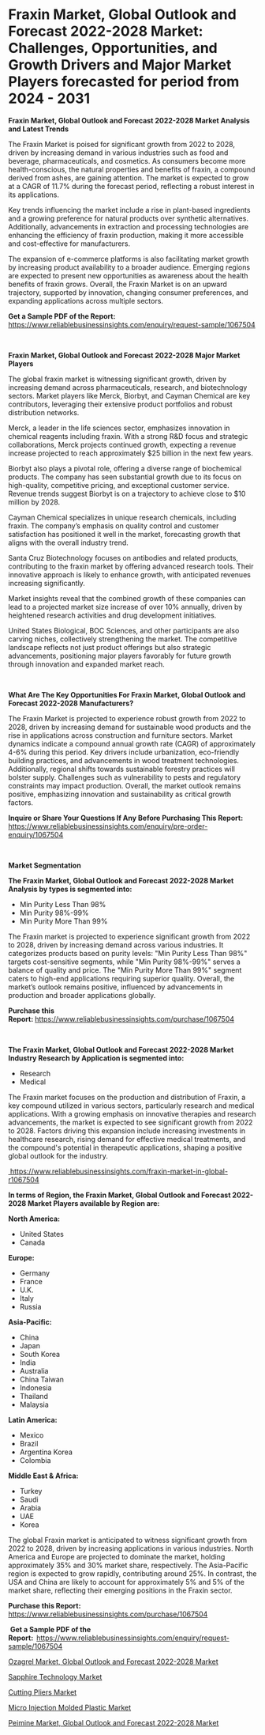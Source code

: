 <p><h1>Fraxin Market, Global Outlook and Forecast 2022-2028 Market: Challenges, Opportunities, and Growth Drivers and Major Market Players forecasted for period from 2024 - 2031</h1></p><p><strong>Fraxin Market, Global Outlook and Forecast 2022-2028 Market Analysis and Latest Trends</strong></p>
<p><p>The Fraxin Market is poised for significant growth from 2022 to 2028, driven by increasing demand in various industries such as food and beverage, pharmaceuticals, and cosmetics. As consumers become more health-conscious, the natural properties and benefits of fraxin, a compound derived from ashes, are gaining attention. The market is expected to grow at a CAGR of 11.7% during the forecast period, reflecting a robust interest in its applications.</p><p>Key trends influencing the market include a rise in plant-based ingredients and a growing preference for natural products over synthetic alternatives. Additionally, advancements in extraction and processing technologies are enhancing the efficiency of fraxin production, making it more accessible and cost-effective for manufacturers.</p><p>The expansion of e-commerce platforms is also facilitating market growth by increasing product availability to a broader audience. Emerging regions are expected to present new opportunities as awareness about the health benefits of fraxin grows. Overall, the Fraxin Market is on an upward trajectory, supported by innovation, changing consumer preferences, and expanding applications across multiple sectors.</p></p>
<p><strong>Get a Sample PDF of the Report:&nbsp;</strong> <a href="https://www.reliablebusinessinsights.com/enquiry/request-sample/1067504">https://www.reliablebusinessinsights.com/enquiry/request-sample/1067504</a></p>
<p>&nbsp;</p>
<p><strong>Fraxin Market, Global Outlook and Forecast 2022-2028 Major Market Players</strong></p>
<p><p>The global fraxin market is witnessing significant growth, driven by increasing demand across pharmaceuticals, research, and biotechnology sectors. Market players like Merck, Biorbyt, and Cayman Chemical are key contributors, leveraging their extensive product portfolios and robust distribution networks.</p><p>Merck, a leader in the life sciences sector, emphasizes innovation in chemical reagents including fraxin. With a strong R&D focus and strategic collaborations, Merck projects continued growth, expecting a revenue increase projected to reach approximately $25 billion in the next few years.</p><p>Biorbyt also plays a pivotal role, offering a diverse range of biochemical products. The company has seen substantial growth due to its focus on high-quality, competitive pricing, and exceptional customer service. Revenue trends suggest Biorbyt is on a trajectory to achieve close to $10 million by 2028.</p><p>Cayman Chemical specializes in unique research chemicals, including fraxin. The company’s emphasis on quality control and customer satisfaction has positioned it well in the market, forecasting growth that aligns with the overall industry trend.</p><p>Santa Cruz Biotechnology focuses on antibodies and related products, contributing to the fraxin market by offering advanced research tools. Their innovative approach is likely to enhance growth, with anticipated revenues increasing significantly.</p><p>Market insights reveal that the combined growth of these companies can lead to a projected market size increase of over 10% annually, driven by heightened research activities and drug development initiatives.</p><p>United States Biological, BOC Sciences, and other participants are also carving niches, collectively strengthening the market. The competitive landscape reflects not just product offerings but also strategic advancements, positioning major players favorably for future growth through innovation and expanded market reach.</p></p>
<p>&nbsp;</p>
<p><strong>What Are The Key Opportunities For Fraxin Market, Global Outlook and Forecast 2022-2028 Manufacturers?</strong></p>
<p><p>The Fraxin Market is projected to experience robust growth from 2022 to 2028, driven by increasing demand for sustainable wood products and the rise in applications across construction and furniture sectors. Market dynamics indicate a compound annual growth rate (CAGR) of approximately 4-6% during this period. Key drivers include urbanization, eco-friendly building practices, and advancements in wood treatment technologies. Additionally, regional shifts towards sustainable forestry practices will bolster supply. Challenges such as vulnerability to pests and regulatory constraints may impact production. Overall, the market outlook remains positive, emphasizing innovation and sustainability as critical growth factors.</p></p>
<p><strong>Inquire or Share Your Questions If Any Before Purchasing This Report:</strong> <a href="https://www.reliablebusinessinsights.com/enquiry/pre-order-enquiry/1067504">https://www.reliablebusinessinsights.com/enquiry/pre-order-enquiry/1067504</a></p>
<p>&nbsp;</p>
<p><strong>Market Segmentation</strong></p>
<p><strong>The Fraxin Market, Global Outlook and Forecast 2022-2028 Market Analysis by types is segmented into:</strong></p>
<p><ul><li>Min Purity Less Than 98%</li><li>Min Purity 98%-99%</li><li>Min Purity More Than 99%</li></ul></p>
<p><p>The Fraxin market is projected to experience significant growth from 2022 to 2028, driven by increasing demand across various industries. It categorizes products based on purity levels: "Min Purity Less Than 98%" targets cost-sensitive segments, while "Min Purity 98%-99%" serves a balance of quality and price. The "Min Purity More Than 99%" segment caters to high-end applications requiring superior quality. Overall, the market’s outlook remains positive, influenced by advancements in production and broader applications globally.</p></p>
<p><strong>Purchase this Report:&nbsp;</strong><a href="https://www.reliablebusinessinsights.com/purchase/1067504">https://www.reliablebusinessinsights.com/purchase/1067504</a></p>
<p>&nbsp;</p>
<p><strong>The Fraxin Market, Global Outlook and Forecast 2022-2028 Market Industry Research by Application is segmented into:</strong></p>
<p><ul><li>Research</li><li>Medical</li></ul></p>
<p><p>The Fraxin market focuses on the production and distribution of Fraxin, a key compound utilized in various sectors, particularly research and medical applications. With a growing emphasis on innovative therapies and research advancements, the market is expected to see significant growth from 2022 to 2028. Factors driving this expansion include increasing investments in healthcare research, rising demand for effective medical treatments, and the compound's potential in therapeutic applications, shaping a positive global outlook for the industry.</p></p>
<p><a href="https://www.reliablebusinessinsights.com/fraxin-market-in-global-r1067504">&nbsp;https://www.reliablebusinessinsights.com/fraxin-market-in-global-r1067504</a></p>
<p><strong>In terms of Region, the Fraxin Market, Global Outlook and Forecast 2022-2028 Market Players available by Region are:</strong></p>
<p>
    <p> <strong> North America: </strong>
        <ul>
            <li>United States</li>
            <li>Canada</li>
        </ul>
        </p> 
    <p> <strong> Europe: </strong>
        <ul>
            <li>Germany</li>
            <li>France</li>
            <li>U.K.</li>
            <li>Italy</li>
            <li>Russia</li>
        </ul>
        </p> 
    <p> <strong> Asia-Pacific: </strong>
        <ul>
            <li>China</li>
            <li>Japan</li>
            <li>South Korea</li>
            <li>India</li>
            <li>Australia</li>
            <li>China Taiwan</li>
            <li>Indonesia</li>
            <li>Thailand</li>
            <li>Malaysia</li>
        </ul>
        </p> 
    <p> <strong> Latin America: </strong>
        <ul>
            <li>Mexico</li>
            <li>Brazil</li>
            <li>Argentina Korea</li>
            <li>Colombia</li>
        </ul>
        </p> 
    <p> <strong> Middle East & Africa: </strong>
        <ul>
            <li>Turkey</li>
            <li>Saudi</li>
            <li>Arabia</li>
            <li>UAE</li>
            <li>Korea</li>
        </ul>
    </p>
    </p>
<p><p>The global Fraxin market is anticipated to witness significant growth from 2022 to 2028, driven by increasing applications in various industries. North America and Europe are projected to dominate the market, holding approximately 35% and 30% market share, respectively. The Asia-Pacific region is expected to grow rapidly, contributing around 25%. In contrast, the USA and China are likely to account for approximately 5% and 5% of the market share, reflecting their emerging positions in the Fraxin sector.</p></p>
<p><strong>Purchase this Report: </strong><a href="https://www.reliablebusinessinsights.com/purchase/1067504">https://www.reliablebusinessinsights.com/purchase/1067504</a></p>
<p>&nbsp;<strong>Get a Sample PDF of the Report:&nbsp;&nbsp;</strong><a href="https://www.reliablebusinessinsights.com/enquiry/request-sample/1067504">https://www.reliablebusinessinsights.com/enquiry/request-sample/1067504</a></p>
<p><strong></strong></p>
<p><p><a href="https://github.com/Rekhakhatun65/Market-Research-Report-List-1/blob/main/ozagrel-market-global-outlook-and-forecast-2022-2028-market.md">Ozagrel Market, Global Outlook and Forecast 2022-2028 Market</a></p><p><a href="https://medium.com/@khumanzwollel1/what-is-sapphire-technology-market-e0f798f1a17b">Sapphire Technology Market</a></p><p><a href="https://www.linkedin.com/pulse/cutting-pliers-market-size-growing-cagr-48-report-covers-analysis-fitkf?trackingId=P71ovlAmQ9GaXu7%2B%2BChxMw%3D%3D">Cutting Pliers Market</a></p><p><a href="https://issuu.com/reportprime-2/docs/micro-injection-molded-plastic-mark_2dda0224c9eeb5">Micro Injection Molded Plastic Market</a></p><p><a href="https://github.com/HeatherFernandez476/Market-Research-Report-List-1/blob/main/peimine-market-global-outlook-and-forecast-2022-2028-market.md">Peimine Market, Global Outlook and Forecast 2022-2028 Market</a></p></p>